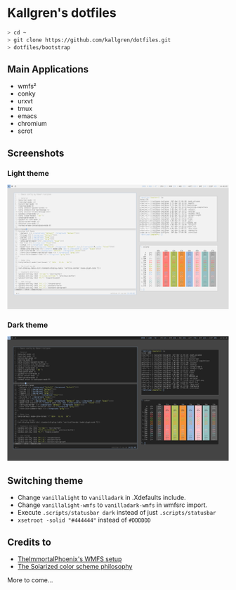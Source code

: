 # Kallgren's dotfiles

```bash
> cd ~
> git clone https://github.com/kallgren/dotfiles.git
> dotfiles/bootstrap
```

## Main Applications
* wmfs²
* conky
* urxvt
* tmux
* emacs
* chromium
* scrot


## Screenshots

### Light theme
![Light theme screenshot](scrot-light.png "Light Theme")

### Dark theme
![Dark theme screenshot](scrot-dark.png "Dark Theme")


## Switching theme

* Change `vanillalight` to `vanilladark` in .Xdefaults include.
* Change `vanillalight-wmfs` to `vanilladark-wmfs` in wmfsrc import.
* Execute `.scripts/statusbar dark` instead of just `.scripts/statusbar`
* `xsetroot -solid "#444444"` instead of `#DDDDDD`

## Credits to
* [TheImmortalPhoenix's WMFS setup](https://raw.githubusercontent.com/wiki/xorg62/wmfs/user-config/screenshots/theimmortalphoenix_20120406.png)
* [The Solarized color scheme philosophy](http://ethanschoonover.com/solarized)

More to come...
